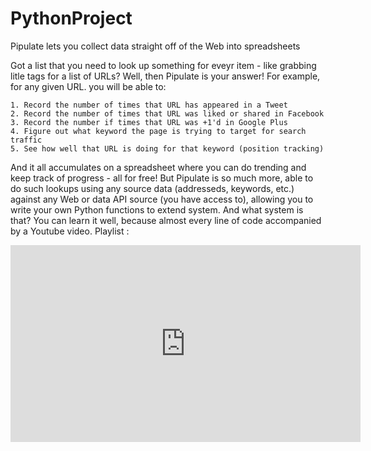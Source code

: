 # PythonProject

Pipulate lets you collect data straight off of the Web into spreadsheets

Got a list that you need to look up something for eveyr item - like grabbing
litle tags for a list of URLs? Well, then Pipulate is your answer! For example,
for any given URL. you will be able to:
    
    1. Record the number of times that URL has appeared in a Tweet
    2. Record the number of times that URL was liked or shared in Facebook
    3. Record the number if times that URL was +1'd in Google Plus
    4. Figure out what keyword the page is trying to target for search traffic
    5. See how well that URL is doing for that keyword (position tracking)

And it all accumulates on a spreadsheet where you can do trending and keep track
of progress - all for free! But Pipulate is so much more, able to do such
lookups using any source data (addresseds, keywords, etc.) against any Web or data API
source (you have access to), allowing you to write your own Python functions to extend
system. And what system is that? You can learn it well, because almost every line of code
accompanied by a Youtube video.
Playlist :

<iframe width="560"height="315"src="https://www.youtube.com/embed/videoserieslist=PLy-AlqZFg6G8tBTB6FFN68mryG4JlCaf-" frameborder="0" allow="autoplay; encrypted-media" allowfullscreen></iframe>

